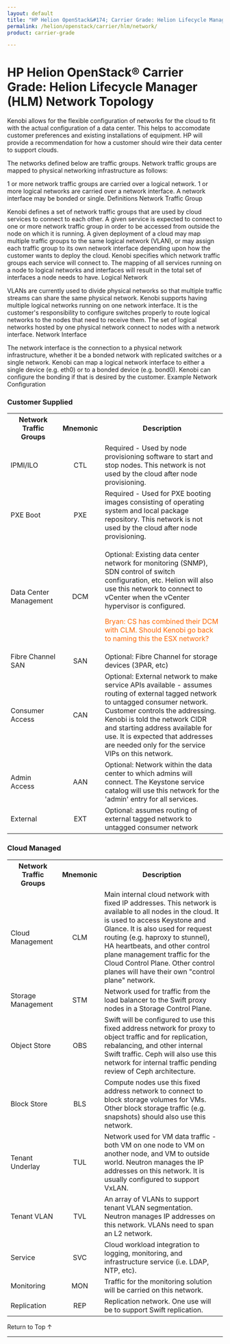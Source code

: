 ```yaml
---
layout: default
title: "HP Helion OpenStack&#174; Carrier Grade: Helion Lifecycle Manager (HLM) Network Topology"
permalink: /helion/openstack/carrier/hlm/network/
product: carrier-grade

---
```

<!--UNDER REVISION-->


<script>

function PageRefresh {
onLoad="window.refresh"
}

PageRefresh();

</script>

# HP Helion OpenStack&#174; Carrier Grade: Helion Lifecycle Manager (HLM) Network Topology

<!-- From https://rndwiki2.atlanta.hp.com/confluence/display/cloudos/Kenobi+Networking -->

Kenobi allows for the flexible configuration of networks for the cloud to fit with the actual configuration of a data center. This helps to accomodate customer preferences and existing installations of equipment. HP will provide a recommendation for how a customer should wire their data center to support clouds.

The networks defined below are traffic groups. Network traffic groups are mapped to physical networking infrastructure as follows:

1 or more network traffic groups are carried over a logical network. 1 or more logical networks are carried over a network interface. A network interface may be bonded or single.
Definitions
Network Traffic Group

Kenobi defines a set of network traffic groups that are used by cloud services to connect to each other. A given service is expected to connect to one or more network traffic group in order to be accessed from outside the node on which it is running. A given deployment of a cloud may map multiple traffic groups to the same logical network (VLAN), or may assign each traffic group to its own network interface depending upon how the customer wants to deploy the cloud. Kenobi specifies which network traffic groups each service will connect to. The mapping of all services running on a node to logical networks and interfaces will result in the total set of interfaces a node needs to have.
Logical Network

VLANs are currently used to divide physical networks so that multiple traffic streams can share the same physical network. Kenobi supports having multiple logical networks running on one network interface. It is the customer's responsibility to configure switches properly to route logical networks to the nodes that need to receive them. The set of logical networks hosted by one physical network connect to nodes with a network interface.
Network Interface

The network interface is the connection to a physical network infrastructure, whether it be a bonded network with replicated switches or a single network. Kenobi can map a logical network interface to either a single device (e.g. eth0) or to a bonded device (e.g. bond0). Kenobi can configure the bonding if that is desired by the customer.
Example Network Configuration

<h3 id="KenobiNetworking-CustomerSupplied">Customer Supplied</h3><div class="table-wrap"><table class="confluenceTable"><tbody><tr><th class="confluenceTh">Network Traffic Groups</th><th class="confluenceTh">Mnemonic</th><th class="confluenceTh">Description</th></tr><tr><td class="confluenceTd">IPMI/ILO</td><td style="text-align: center;" class="confluenceTd">CTL</td><td class="confluenceTd">Required - Used by node provisioning software to start and stop nodes. This network is not used by the cloud after node provisioning.</td></tr><tr><td class="confluenceTd">PXE Boot</td><td style="text-align: center;" class="confluenceTd">PXE</td><td class="confluenceTd">Required - Used for PXE booting images consisting of operating system and local package repository. This network is not used by the cloud after node provisioning.</td></tr><tr><td class="confluenceTd">Data Center Management</td><td style="text-align: center;" class="confluenceTd">DCM</td><td class="confluenceTd"><p>Optional: Existing data center network for monitoring (SNMP), SDN control of switch configuration, etc. Helion will also use this network to connect to vCenter when the vCenter hypervisor is configured.</p><p><span style="color: rgb(255,102,0);">Bryan: CS has combined their DCM with CLM. Should Kenobi go back to naming this the ESX network?</span></p></td></tr><tr><td class="confluenceTd">Fibre Channel SAN</td><td style="text-align: center;" class="confluenceTd">SAN</td><td class="confluenceTd">Optional: Fibre Channel for storage devices (3PAR, etc)</td></tr><tr><td class="confluenceTd">Consumer Access</td><td style="text-align: center;" class="confluenceTd">CAN</td><td class="confluenceTd">Optional: External network to make service APIs available - assumes routing of external tagged network to untagged consumer network. Customer controls the addressing. Kenobi is told the network CIDR and starting address available for use. It is expected that addresses are needed only for the service VIPs on this network.</td></tr><tr><td colspan="1" class="confluenceTd">Admin Access</td><td colspan="1" style="text-align: center;" class="confluenceTd">AAN </td><td colspan="1" class="confluenceTd">Optional: Network within the data center to which admins will connect. The Keystone service catalog will use this network for the 'admin' entry for all services.</td></tr><tr><td class="confluenceTd">External</td><td style="text-align: center;" class="confluenceTd">EXT</td><td class="confluenceTd">Optional: assumes routing of external tagged network to untagged consumer network</td></tr></tbody></table></div><p> </p><h3 id="KenobiNetworking-CloudManaged">Cloud Managed</h3><div class="table-wrap"><table class="confluenceTable"><tbody><tr><th class="confluenceTh">Network Traffic Groups</th><th class="confluenceTh">Mnemonic</th><th class="confluenceTh">Description</th></tr><tr><td class="confluenceTd">Cloud Management</td><td style="text-align: center;" class="confluenceTd">CLM</td><td class="confluenceTd">Main internal cloud network with fixed IP addresses. This network is available to all nodes in the cloud. It is used to access Keystone and Glance. It is also used for request routing (e.g. haproxy to stunnel), HA heartbeats, and other control plane management traffic for the Cloud Control Plane. Other control planes will have their own &quot;control plane&quot; network.</td></tr><tr><td colspan="1" class="confluenceTd">Storage Management</td><td colspan="1" style="text-align: center;" class="confluenceTd">STM</td><td colspan="1" class="confluenceTd">Network used for traffic from the load balancer to the Swift proxy nodes in a Storage Control Plane.</td></tr><tr><td class="confluenceTd">Object Store</td><td style="text-align: center;" class="confluenceTd">OBS</td><td class="confluenceTd">Swift will be configured to use this fixed address network for proxy to object traffic and for replication, rebalancing, and other internal Swift traffic. Ceph will also use this network for internal traffic pending review of Ceph architecture.</td></tr><tr><td class="confluenceTd">Block Store</td><td style="text-align: center;" class="confluenceTd">BLS</td><td class="confluenceTd">Compute nodes use this fixed address network to connect to block storage volumes for VMs. Other block storage traffic (e.g. snapshots) should also use this network.</td></tr><tr><td class="confluenceTd">Tenant Underlay</td><td style="text-align: center;" class="confluenceTd">TUL</td><td class="confluenceTd">Network used for VM data traffic - both VM on one node to VM on another node, and VM to outside world. Neutron manages the IP addresses on this network. It is usually configured to support VxLAN.</td></tr><tr><td colspan="1" class="confluenceTd">Tenant VLAN</td><td colspan="1" style="text-align: center;" class="confluenceTd">TVL</td><td colspan="1" class="confluenceTd">An array of VLANs to support tenant VLAN segmentation. Neutron manages IP addresses on this network. VLANs need to span an L2 network.</td></tr><tr><td class="confluenceTd">Service</td><td style="text-align: center;" class="confluenceTd">SVC</td><td class="confluenceTd">Cloud workload integration to logging, monitoring, and infrastructure service (i.e. LDAP, NTP, etc).</td></tr><tr><td colspan="1" class="confluenceTd">Monitoring</td><td colspan="1" style="text-align: center;" class="confluenceTd">MON</td><td colspan="1" class="confluenceTd">Traffic for the monitoring solution will be carried on this network.</td></tr><tr><td colspan="1" class="confluenceTd">Replication</td><td colspan="1" style="text-align: center;" class="confluenceTd">REP</td><td colspan="1" class="confluenceTd">Replication network. One use will be to support Swift replication.</td></tr></tbody></table></div><p> </p>


<a href="#top" style="padding:14px 0px 14px 0px; text-decoration: none;"> Return to Top &#8593; </a>


----